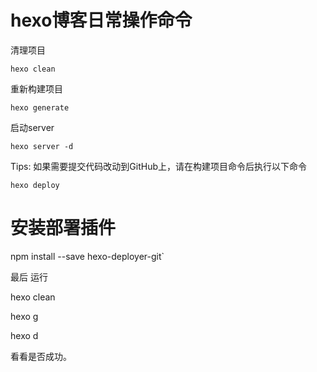 # hexo博客日常操作命令

清理项目

```
hexo clean
```

 重新构建项目

```
hexo generate
```

启动server

```
hexo server -d
```

 Tips: 如果需要提交代码改动到GitHub上，请在构建项目命令后执行以下命令

```
hexo deploy
```

# 安装部署插件

npm install --save hexo-deployer-git`

最后 运行 

hexo clean 

 hexo g 

 hexo d

 看看是否成功。